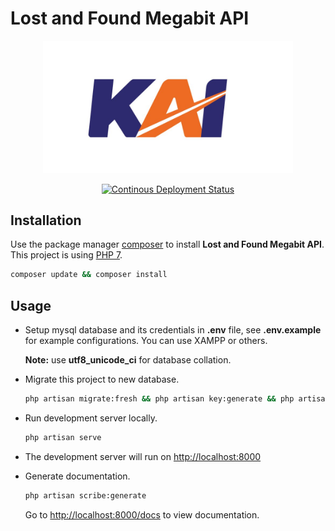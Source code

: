 # Lost and Found Megabit API

<p align="center"><a href="https://github.com/megabitid/LostnFound_Backend" target="_blank"><img src=".docs/logo.jpg" width="400"></a></p>

<p align="center">
<a href="https://github.com/megabitid/LostnFound_Backend/actions?query=workflow%3ACD"><img src="https://github.com/megabitid/LostnFound_Backend/workflows/CD/badge.svg" alt="Continous Deployment Status"></a>
</p>


## Installation

Use the package manager [composer](https://getcomposer.org/download/) to install **Lost and Found Megabit API**. This project is using [PHP 7](https://www.php.net/downloads.php/).

```bash
composer update && composer install
```

## Usage
* Setup mysql database and its credentials in **.env** file, see **.env.example** for example configurations. You can use XAMPP or others. 

  **Note:** use **utf8_unicode_ci** for database collation.
  
* Migrate this project to new database. 
  ```bash
  php artisan migrate:fresh && php artisan key:generate && php artisan jwt:secret -f && php artisan config:cache
  ```
* Run development server locally.
  ```bash
  php artisan serve
  ```
* The development server will run on [http://localhost:8000](http://localhost:8000)
* Generate documentation.
  ```bash
  php artisan scribe:generate
  ```

  Go to [http://localhost:8000/docs](http://localhost:8000/docs) to view documentation.
